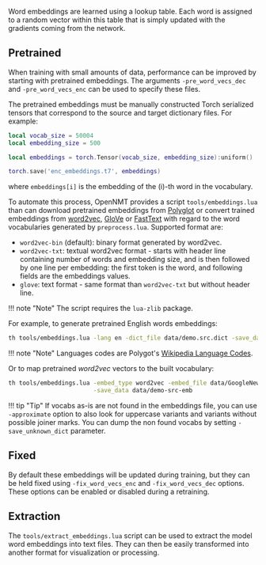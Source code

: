 Word embeddings are learned using a lookup table. Each word is assigned to a random vector within this table that is simply updated with the gradients coming from the network.

## Pretrained

When training with small amounts of data, performance can be improved by starting with pretrained embeddings. The arguments `-pre_word_vecs_dec` and `-pre_word_vecs_enc` can be used to specify these files.

The pretrained embeddings must be manually constructed Torch serialized tensors that correspond to the source and target dictionary files. For example:

```lua
local vocab_size = 50004
local embedding_size = 500

local embeddings = torch.Tensor(vocab_size, embedding_size):uniform()

torch.save('enc_embeddings.t7', embeddings)
```

where `embeddings[i]` is the embedding of the \(i\)-th word in the vocabulary.

To automate this process, OpenNMT provides a script `tools/embeddings.lua` than can download pretrained embeddings from [Polyglot](https://pypi.python.org/pypi/polyglot) or convert trained embeddings from [word2vec](https://github.com/dav/word2vec), [GloVe](https://nlp.stanford.edu/projects/glove/) or [FastText](https://github.com/facebookresearch/fastText) with regard to the word vocabularies generated by `preprocess.lua`. Supported format are:

* `word2vec-bin` (default): binary format generated by word2vec.
* `word2vec-txt`: textual word2vec format - starts with header line containing number of words and embedding size, and is then followed by one line per embedding: the first token is the word, and following fields are the embeddings values.
* `glove`: text format - same format than `word2vec-txt` but without header line.

!!! note "Note"
    The script requires the `lua-zlib` package.

For example, to generate pretrained English words embeddings:

```bash
th tools/embeddings.lua -lang en -dict_file data/demo.src.dict -save_data data/demo-src-emb
```

!!! note "Note"
    Languages codes are Polygot's [Wikipedia Language Codes](https://sites.google.com/site/rmyeid/projects/polyglot).

Or to map pretrained *word2vec* vectors to the built vocabulary:

```bash
th tools/embeddings.lua -embed_type word2vec -embed_file data/GoogleNews-vectors-negative300.bin -dict_file data/demo.src.dict\
                        -save_data data/demo-src-emb
```

!!! tip "Tip"
    If vocabs as-is are not found in the embeddings file, you can use `-approximate` option to also look for uppercase variants and variants without possible joiner marks. You can dump the non found vocabs by setting `-save_unknown_dict` parameter.

## Fixed

By default these embeddings will be updated during training, but they can be held fixed using `-fix_word_vecs_enc` and `-fix_word_vecs_dec` options. These options can be enabled or disabled during a retraining.

## Extraction

The `tools/extract_embeddings.lua` script can be used to extract the model word embeddings into text files. They can then be easily transformed into another format for visualization or processing.
